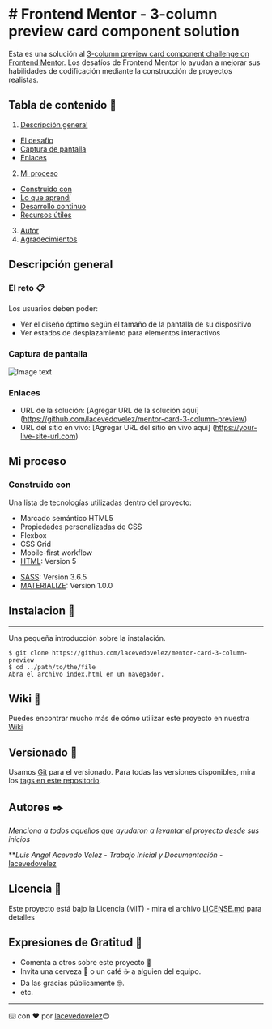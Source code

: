# # Frontend Mentor - 3-column preview card component solution

Esta es una solución al [3-column preview card component challenge on Frontend Mentor](https://www.frontendmentor.io/challenges/3column-preview-card-component-pH92eAR2-). Los desafíos de Frontend Mentor lo ayudan a mejorar sus habilidades de codificación mediante la construcción de proyectos realistas.

## Tabla de contenido 🚀

1. [Descripción general](#descripción-general)
  - [El desafío](#el-desafío)
  - [Captura de pantalla](#captura-de-pantalla)
  - [Enlaces](#enlaces)
2. [Mi proceso](#mi-proceso)
  - [Construido con](#construido-con)
  - [Lo que aprendí](#lo-que-aprendí)
  - [Desarrollo continuo](#desarrollo-continuo)
  - [Recursos útiles](#recursos-útiles)
3. [Autor](#autor)
4. [Agradecimientos](#reconocimientos)

## Descripción general

### El reto 📋

Los usuarios deben poder:

- Ver el diseño óptimo según el tamaño de la pantalla de su dispositivo
- Ver estados de desplazamiento para elementos interactivos

### Captura de pantalla

![Image text](https://res.cloudinary.com/dz209s6jk/image/upload/v1618491772/Challenges/t26y9p3veejvbc9biv3f.jpg)

### Enlaces

- URL de la solución: [Agregar URL de la solución aquí] (https://github.com/lacevedovelez/mentor-card-3-column-preview)
- URL del sitio en vivo: [Agregar URL del sitio en vivo aquí] (https://your-live-site-url.com)

## Mi proceso

### Construido con

Una lista de tecnologías utilizadas dentro del proyecto:

- Marcado semántico HTML5
- Propiedades personalizadas de CSS
- Flexbox
- CSS Grid
- Mobile-first workflow
- [HTML](https://developer.mozilla.org/es/docs/orphaned/Web/Guide/HTML/HTML5): Version 5
* [SASS](https://css-tricks.com): Version 3.6.5
* [MATERIALIZE](https://materializecss.com): Version 1.0.0

## Instalacion 🔧
***
Una pequeña introducción sobre la instalación.
```
$ git clone https://github.com/lacevedovelez/mentor-card-3-column-preview
$ cd ../path/to/the/file
Abra el archivo index.html en un navegador.
```

## Wiki 📖

Puedes encontrar mucho más de cómo utilizar este proyecto en nuestra [Wiki](https://github.com/lacevedovelez/mentor-card-3-column-preview/wiki)

## Versionado 📌

Usamos [Git](https://git-scm.com/) para el versionado. Para todas las versiones disponibles, mira los [tags en este repositorio](https://github.com/lacevedovelez/mentor-card-3-column-preview/tags).

## Autores ✒️

_Menciona a todos aquellos que ayudaron a levantar el proyecto desde sus inicios_

***Luis Angel Acevedo Velez* - *Trabajo Inicial y Documentación* - [lacevedovelez](https://github.com/lacevedovelez)

## Licencia 📄

Este proyecto está bajo la Licencia (MIT) - mira el archivo [LICENSE.md](LICENSE.md) para detalles

## Expresiones de Gratitud 🎁

* Comenta a otros sobre este proyecto 📢
* Invita una cerveza 🍺 o un café ☕ a alguien del equipo. 
* Da las gracias públicamente 🤓.
* etc.

---
⌨️ con ❤️ por [lacevedovelez](https://github.com/lacevedovelez)😊
